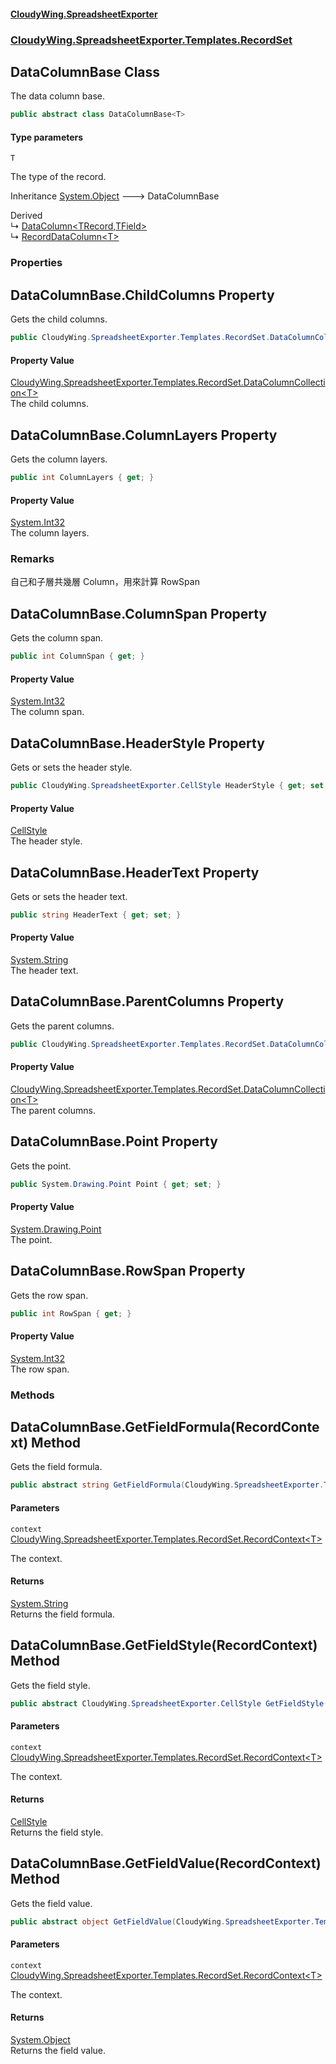#### [CloudyWing.SpreadsheetExporter](index.md 'index')
### [CloudyWing.SpreadsheetExporter.Templates.RecordSet](CloudyWing.SpreadsheetExporter.Templates.RecordSet.md 'CloudyWing.SpreadsheetExporter.Templates.RecordSet')

## DataColumnBase<T> Class

The data column base.

```csharp
public abstract class DataColumnBase<T>
```
#### Type parameters

<a name='CloudyWing.SpreadsheetExporter.Templates.RecordSet.DataColumnBase_T_.T'></a>

`T`

The type of the record.

Inheritance [System.Object](https://docs.microsoft.com/en-us/dotnet/api/System.Object 'System.Object') &#129106; DataColumnBase<T>

Derived  
&#8627; [DataColumn&lt;TRecord,TField&gt;](CloudyWing.SpreadsheetExporter.Templates.RecordSet.DataColumn_TRecord,TField_.md 'CloudyWing.SpreadsheetExporter.Templates.RecordSet.DataColumn<TRecord,TField>')  
&#8627; [RecordDataColumn&lt;T&gt;](CloudyWing.SpreadsheetExporter.Templates.RecordSet.RecordDataColumn_T_.md 'CloudyWing.SpreadsheetExporter.Templates.RecordSet.RecordDataColumn<T>')
### Properties

<a name='CloudyWing.SpreadsheetExporter.Templates.RecordSet.DataColumnBase_T_.ChildColumns'></a>

## DataColumnBase<T>.ChildColumns Property

Gets the child columns.

```csharp
public CloudyWing.SpreadsheetExporter.Templates.RecordSet.DataColumnCollection<T> ChildColumns { get; }
```

#### Property Value
[CloudyWing.SpreadsheetExporter.Templates.RecordSet.DataColumnCollection&lt;](CloudyWing.SpreadsheetExporter.Templates.RecordSet.DataColumnCollection_T_.md 'CloudyWing.SpreadsheetExporter.Templates.RecordSet.DataColumnCollection<T>')[T](CloudyWing.SpreadsheetExporter.Templates.RecordSet.DataColumnBase_T_.md#CloudyWing.SpreadsheetExporter.Templates.RecordSet.DataColumnBase_T_.T 'CloudyWing.SpreadsheetExporter.Templates.RecordSet.DataColumnBase<T>.T')[&gt;](CloudyWing.SpreadsheetExporter.Templates.RecordSet.DataColumnCollection_T_.md 'CloudyWing.SpreadsheetExporter.Templates.RecordSet.DataColumnCollection<T>')  
The child columns.

<a name='CloudyWing.SpreadsheetExporter.Templates.RecordSet.DataColumnBase_T_.ColumnLayers'></a>

## DataColumnBase<T>.ColumnLayers Property

Gets the column layers.

```csharp
public int ColumnLayers { get; }
```

#### Property Value
[System.Int32](https://docs.microsoft.com/en-us/dotnet/api/System.Int32 'System.Int32')  
The column layers.

### Remarks
自己和子層共幾層 Column，用來計算 RowSpan

<a name='CloudyWing.SpreadsheetExporter.Templates.RecordSet.DataColumnBase_T_.ColumnSpan'></a>

## DataColumnBase<T>.ColumnSpan Property

Gets the column span.

```csharp
public int ColumnSpan { get; }
```

#### Property Value
[System.Int32](https://docs.microsoft.com/en-us/dotnet/api/System.Int32 'System.Int32')  
The column span.

<a name='CloudyWing.SpreadsheetExporter.Templates.RecordSet.DataColumnBase_T_.HeaderStyle'></a>

## DataColumnBase<T>.HeaderStyle Property

Gets or sets the header style.

```csharp
public CloudyWing.SpreadsheetExporter.CellStyle HeaderStyle { get; set; }
```

#### Property Value
[CellStyle](CloudyWing.SpreadsheetExporter.CellStyle.md 'CloudyWing.SpreadsheetExporter.CellStyle')  
The header style.

<a name='CloudyWing.SpreadsheetExporter.Templates.RecordSet.DataColumnBase_T_.HeaderText'></a>

## DataColumnBase<T>.HeaderText Property

Gets or sets the header text.

```csharp
public string HeaderText { get; set; }
```

#### Property Value
[System.String](https://docs.microsoft.com/en-us/dotnet/api/System.String 'System.String')  
The header text.

<a name='CloudyWing.SpreadsheetExporter.Templates.RecordSet.DataColumnBase_T_.ParentColumns'></a>

## DataColumnBase<T>.ParentColumns Property

Gets the parent columns.

```csharp
public CloudyWing.SpreadsheetExporter.Templates.RecordSet.DataColumnCollection<T> ParentColumns { get; set; }
```

#### Property Value
[CloudyWing.SpreadsheetExporter.Templates.RecordSet.DataColumnCollection&lt;](CloudyWing.SpreadsheetExporter.Templates.RecordSet.DataColumnCollection_T_.md 'CloudyWing.SpreadsheetExporter.Templates.RecordSet.DataColumnCollection<T>')[T](CloudyWing.SpreadsheetExporter.Templates.RecordSet.DataColumnBase_T_.md#CloudyWing.SpreadsheetExporter.Templates.RecordSet.DataColumnBase_T_.T 'CloudyWing.SpreadsheetExporter.Templates.RecordSet.DataColumnBase<T>.T')[&gt;](CloudyWing.SpreadsheetExporter.Templates.RecordSet.DataColumnCollection_T_.md 'CloudyWing.SpreadsheetExporter.Templates.RecordSet.DataColumnCollection<T>')  
The parent columns.

<a name='CloudyWing.SpreadsheetExporter.Templates.RecordSet.DataColumnBase_T_.Point'></a>

## DataColumnBase<T>.Point Property

Gets the point.

```csharp
public System.Drawing.Point Point { get; set; }
```

#### Property Value
[System.Drawing.Point](https://docs.microsoft.com/en-us/dotnet/api/System.Drawing.Point 'System.Drawing.Point')  
The point.

<a name='CloudyWing.SpreadsheetExporter.Templates.RecordSet.DataColumnBase_T_.RowSpan'></a>

## DataColumnBase<T>.RowSpan Property

Gets the row span.

```csharp
public int RowSpan { get; }
```

#### Property Value
[System.Int32](https://docs.microsoft.com/en-us/dotnet/api/System.Int32 'System.Int32')  
The row span.
### Methods

<a name='CloudyWing.SpreadsheetExporter.Templates.RecordSet.DataColumnBase_T_.GetFieldFormula(CloudyWing.SpreadsheetExporter.Templates.RecordSet.RecordContext_T_)'></a>

## DataColumnBase<T>.GetFieldFormula(RecordContext<T>) Method

Gets the field formula.

```csharp
public abstract string GetFieldFormula(CloudyWing.SpreadsheetExporter.Templates.RecordSet.RecordContext<T> context);
```
#### Parameters

<a name='CloudyWing.SpreadsheetExporter.Templates.RecordSet.DataColumnBase_T_.GetFieldFormula(CloudyWing.SpreadsheetExporter.Templates.RecordSet.RecordContext_T_).context'></a>

`context` [CloudyWing.SpreadsheetExporter.Templates.RecordSet.RecordContext&lt;](CloudyWing.SpreadsheetExporter.Templates.RecordSet.RecordContext_T_.md 'CloudyWing.SpreadsheetExporter.Templates.RecordSet.RecordContext<T>')[T](CloudyWing.SpreadsheetExporter.Templates.RecordSet.DataColumnBase_T_.md#CloudyWing.SpreadsheetExporter.Templates.RecordSet.DataColumnBase_T_.T 'CloudyWing.SpreadsheetExporter.Templates.RecordSet.DataColumnBase<T>.T')[&gt;](CloudyWing.SpreadsheetExporter.Templates.RecordSet.RecordContext_T_.md 'CloudyWing.SpreadsheetExporter.Templates.RecordSet.RecordContext<T>')

The context.

#### Returns
[System.String](https://docs.microsoft.com/en-us/dotnet/api/System.String 'System.String')  
Returns the field formula.

<a name='CloudyWing.SpreadsheetExporter.Templates.RecordSet.DataColumnBase_T_.GetFieldStyle(CloudyWing.SpreadsheetExporter.Templates.RecordSet.RecordContext_T_)'></a>

## DataColumnBase<T>.GetFieldStyle(RecordContext<T>) Method

Gets the field style.

```csharp
public abstract CloudyWing.SpreadsheetExporter.CellStyle GetFieldStyle(CloudyWing.SpreadsheetExporter.Templates.RecordSet.RecordContext<T> context);
```
#### Parameters

<a name='CloudyWing.SpreadsheetExporter.Templates.RecordSet.DataColumnBase_T_.GetFieldStyle(CloudyWing.SpreadsheetExporter.Templates.RecordSet.RecordContext_T_).context'></a>

`context` [CloudyWing.SpreadsheetExporter.Templates.RecordSet.RecordContext&lt;](CloudyWing.SpreadsheetExporter.Templates.RecordSet.RecordContext_T_.md 'CloudyWing.SpreadsheetExporter.Templates.RecordSet.RecordContext<T>')[T](CloudyWing.SpreadsheetExporter.Templates.RecordSet.DataColumnBase_T_.md#CloudyWing.SpreadsheetExporter.Templates.RecordSet.DataColumnBase_T_.T 'CloudyWing.SpreadsheetExporter.Templates.RecordSet.DataColumnBase<T>.T')[&gt;](CloudyWing.SpreadsheetExporter.Templates.RecordSet.RecordContext_T_.md 'CloudyWing.SpreadsheetExporter.Templates.RecordSet.RecordContext<T>')

The context.

#### Returns
[CellStyle](CloudyWing.SpreadsheetExporter.CellStyle.md 'CloudyWing.SpreadsheetExporter.CellStyle')  
Returns the field style.

<a name='CloudyWing.SpreadsheetExporter.Templates.RecordSet.DataColumnBase_T_.GetFieldValue(CloudyWing.SpreadsheetExporter.Templates.RecordSet.RecordContext_T_)'></a>

## DataColumnBase<T>.GetFieldValue(RecordContext<T>) Method

Gets the field value.

```csharp
public abstract object GetFieldValue(CloudyWing.SpreadsheetExporter.Templates.RecordSet.RecordContext<T> context);
```
#### Parameters

<a name='CloudyWing.SpreadsheetExporter.Templates.RecordSet.DataColumnBase_T_.GetFieldValue(CloudyWing.SpreadsheetExporter.Templates.RecordSet.RecordContext_T_).context'></a>

`context` [CloudyWing.SpreadsheetExporter.Templates.RecordSet.RecordContext&lt;](CloudyWing.SpreadsheetExporter.Templates.RecordSet.RecordContext_T_.md 'CloudyWing.SpreadsheetExporter.Templates.RecordSet.RecordContext<T>')[T](CloudyWing.SpreadsheetExporter.Templates.RecordSet.DataColumnBase_T_.md#CloudyWing.SpreadsheetExporter.Templates.RecordSet.DataColumnBase_T_.T 'CloudyWing.SpreadsheetExporter.Templates.RecordSet.DataColumnBase<T>.T')[&gt;](CloudyWing.SpreadsheetExporter.Templates.RecordSet.RecordContext_T_.md 'CloudyWing.SpreadsheetExporter.Templates.RecordSet.RecordContext<T>')

The context.

#### Returns
[System.Object](https://docs.microsoft.com/en-us/dotnet/api/System.Object 'System.Object')  
Returns the field value.